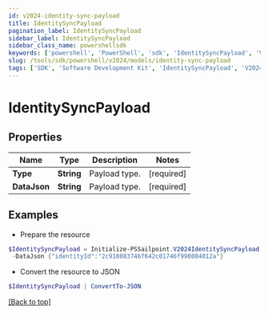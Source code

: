 ```yaml
---
id: v2024-identity-sync-payload
title: IdentitySyncPayload
pagination_label: IdentitySyncPayload
sidebar_label: IdentitySyncPayload
sidebar_class_name: powershellsdk
keywords: ['powershell', 'PowerShell', 'sdk', 'IdentitySyncPayload', 'V2024IdentitySyncPayload'] 
slug: /tools/sdk/powershell/v2024/models/identity-sync-payload
tags: ['SDK', 'Software Development Kit', 'IdentitySyncPayload', 'V2024IdentitySyncPayload']
---
```



# IdentitySyncPayload

## Properties

Name | Type | Description | Notes
------------ | ------------- | ------------- | -------------
**Type** | **String** | Payload type. | [required]
**DataJson** | **String** | Payload type. | [required]

## Examples

- Prepare the resource
```powershell
$IdentitySyncPayload = Initialize-PSSailpoint.V2024IdentitySyncPayload  -Type SYNCHRONIZE_IDENTITY_ATTRIBUTES `
 -DataJson {"identityId":"2c918083746f642c01746f990884012a"}
```

- Convert the resource to JSON
```powershell
$IdentitySyncPayload | ConvertTo-JSON
```


[[Back to top]](#) 

